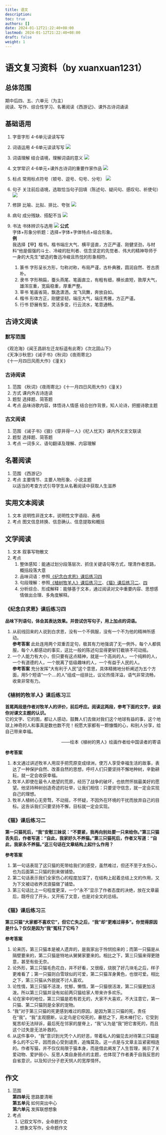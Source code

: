 ```yaml
---
title: 语文
description:
toc: true
authors: []
date: 2024-01-12T21:22:40+08:00
lastmod: 2024-01-12T21:22:40+08:00
draft: false
weight: 1
---
```

# 语文复习资料（by xuanxuan1231）
## 总体范围
期中后四、五、六单元（为主）  
阅读、写作、综合性学习、名著阅读《西游记》、课外古诗词诵读
## 基础语用
1.	字音字形
4-6单元读读写写
2.	词语运用
4-6单元读读写写
![](整理字词.png)
3.	词语理解
结合语境，理解词语的意义
![](成语.png)
4.	文学常识
4-6单元+课外古诗词的重要作家作品
![](文常.png)

5.	标点
常用标点符号（顿号、逗号、句号、分号）
![](标点.png)

6.	句子
关注前后语境，选取恰当句子回填（陈述句、疑问句、感叹句、祈使句）
![](句子.png)

7.	修辞
比喻、比拟、排比、夸张
![](修辞.png)

8.	病句
成分残缺、搭配不当
![](病句.png)

9.	书法
书体辨识与选用
![](书法.png)
**公式**  
字体+形象分析题：选择+字体+字体特点+结合形象。  
**例**    
我选择【甲】楷书。楷书端庄大气、横平竖直，方正严谨、刚健坚劲，与材料“他是倔强的斗士、冷峻的批判者、信念坚定的先觉者、伟大的精神导师于一身的大先生”塑造的鲁迅冷峻且热忱的形象相符。
    1. 篆书
    字形呈长方形，匀称对称，布局严谨，古朴典雅，圆润自然、苍古质朴。
    1. 隶书
    字形稍扁，蚕头燕尾、笔画直立，有粗有细，横长直短，敦厚大气，雄浑庄重，宽扁稳重，厚重严整。
    1. 草书
    笔画省简，飘逸潇洒，龙飞凤舞，奔放自如。
    1. 楷书
    形体方正，刚健坚韧，端庄大气，端庄秀雅，方正严谨。
    1. 行书
    舒展有型，灵活多变，行云流水，笔意通畅。

## 古诗文阅读
### 默写范围
《观沧海》《闻王昌龄左迁龙标遥有此寄》《次北固山下》  
《天净沙秋思》《诫子书》《秋词》《夜雨寄北》  
《十一月四日风雨大作》《潼关》
### 古诗阅读
1. 范围
《秋词》《夜雨寄北》《十一月四日风雨大作》《潼关》
2. 方式
课内外古诗连读
3. 题型
选择题、简答题
4. 考点
品味诗歌内容，体悟诗人情感
结合创作背景，知人论诗，把握诗歌主题
### 古文阅读
1. 范围
《诫子书》《狼》《穿井得一人》《杞人忧天》课内外文言文联读
2. 题型
选择题、简答题
3. 考点
一词多义、语句翻译及理解、内容理解
 
## 名著阅读
1. 范围
《西游记》
2. 考点
主要情节、主要人物形象、小说主题  
以适当的考查方式引导学生从名著阅读中获取人生滋养

 
## 实用文本阅读
1. 文本
说明性非连文本，说明性文字语段、表格
2. 考点
图文信息转换、信息确认、信息提取和概括
## 文学阅读
1. 文本
叙事写物散文
2. 考点
   1.	整体感知：能通过划分段落层次、抓住关键语句等方式，理清作者思路，概括段落大意
   2.	品味词语：参照[《纪念白求恩》课后练习四](#纪念白求恩课后练习四)
   3.	句段理解：参照[《植树牧羊人》课后练习三](#植树的牧羊人课后练习三)、[《猫》课后练习二](#猫课后练习二)、[四](#猫课后练习三)
   4.	分析综合、形成解释：能够基于文本，通过阅读对文中重要内容、思想感情做出合理、多角度解释。
### 《纪念白求恩》课后练习四
**品味下列语句，体会其表达效果。并尝试仿写句子，用上加点的词语。**
1.	从前线回来的人说到白求恩，没有一个不佩服，没有一个不为他的精神所感动。  
**参考答案** 此处连用两个双重否定句，极其有力地强调了无一例外，每个人都佩服，每个人都感动的事实，这比一般的陈述句显得更斩钉截铁不可动摇。
2.	一个人能力有大小，但只要有这点精神，就是一个高尚的人，一个纯粹的人，一个有道德的人，一个脱离了低级趣味的人，一个有益于人民的人。  
**参考答案** 充分发挥“大有利于人民”这个意思，具体精微地分析阐述为五个方面，用5个短语“一个....的人”组成一组排比，议论热情洋溢，语气非常流畅，收束非常有力。
### 《植树的牧羊人》课后练习三
**首尾两段是作者对牧羊人的评价，前后呼应。阅读这两段，参考下面的文字，谈谈你对课文主题的认识。**  
它的文字、它的图，都让人感动，鼓舞人们去做对我们这个地球有益的事，这个地球上神奇的人和事真是数也数不完！祝愿大家都有一颗慷慨的心，和别人分享，给自己带来幸福。
<p align="right">——绘本《植树的男人》绘画作者给中国读者的寄语</p>

**参考答案**  
1. 本文通过讲述牧羊人用双手把荒原变成绿洲，使万人享受幸福生活的故事，表达了一种保护自然、改善自然的思想，呼吁人们只要坚持不懈地种树，辛勤耕耘，就一定会收获幸福。
2. 牧羊人即使在最令人绝望的荒原，经历了战争的破坏，也依然怀揣最美好的愿望。他坚持种树创造奇迹的壮举，让我们相信：只要坚守信念，就一定会实现自己的理想。
3. 牧羊人植树心无旁骛，不动摇，不怀疑，不因外在环境的干扰而放弃自己的目标。这告诉我们只要坚持不懈，目标就一定会实现。
### 《猫》课后练习二
**第一只猫死后，“我”安慰三妹说：“不要紧，我再向别处要一只来给你。”第三只猫丢失后，作者写道：“自此，我家好久不养猫。”第三只猫死后，作者又写道：“自此，我家永不养猫。”这三句话在文章结构上起什么作用？**
  
**参考答案**
1. 第一句话表现了这只猫的死带给我们的感受，虽然难过，但还不至于太伤心，也为后面第二只猫的到来做铺垫。
2. 第二句话表示我们全家伤心的程度加深了，在结构上起着总结上文的作用，又为下文被动收养流浪猫做了铺垫。
3. 第三句话比上一句程度更深，一个“永不”显示了作者态度的决绝，放在文章最后，既呼应了开头，又开拓了文意，也是对全文的总结。

### 《猫》课后练习三
**第三只猫“大家都不喜欢它”，但它亡失之后，“我”却“更难过得多”。你觉得原因是什么？仅仅是因为“我”冤枉了它吗？**
  
**参考答案**
1. 论来历，第三只猫本是被人遗弃的，是我家出于怜悯拾来的；而第一只猫是从隔壁要来的，第二只猫是特地从舅舅家要来的。相比之下，第三只猫来得更随意，甚至有些无奈。
2. 论外形，第三只猫毛色花白，并不好看，又很瘦，烧脱了好几块毛之后，样子更难看了；第一只猫则白雪球似的可爱，第二只猫浑身黄色，也很可爱。相比之下，第三只猫从外貌就不讨人喜欢。
3. 论性情，第三只猫不活泼，忧郁，懒惰，第一只猫很活泼，第二只猫更加活泼。所以第三只猫并没有如前两只猫给家人带来许多欢乐。
3. 论在家中的地位，第三只猫是若有若无的，大家不大喜欢，不大注意它，第一只猫、第二只猫则是全家的宠物。
3. “我”对于第三只猫的死更感到难过的原因，是因为第三只猫的死，责任在“我”。“我”主观臆断，认定鸟是它咬死的，暴怒之下，用木棒打它，它受到冤苦却无法辩诉，最后死在邻家的屋脊上，“我”认为是“我”把它害死的，而且这个过失是无法补救的。
3. 从这件事中，“我”意识到光凭个人的好恶，带着私人的偏见去对待第三只猫是多么的不公平，因而良心受到谴责，追悔莫及。这一点是与文章主旨紧密相连的。作者写猫，并不仅仅局限于猫本身，而是借此阐发了人生哲理，揭示了关爱动物、爱护弱小、反思人类自身弱点的主题，也体现了作者勇于自我反思的自省意识，以及知识分子悲天悯人的宽厚情怀。
## 作文
1. 范围  
**第四单元** 思路要清晰  
**第五单元** 如何突出中心  
**第六单元** 发挥联想想象  
2. 考点
   1. 记叙文写作，全命题作文
   2. 想象文写作，全命题作文

